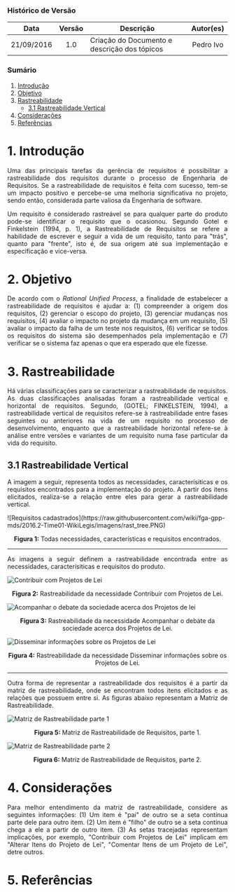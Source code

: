 ### Histórico de Versão

| Data | Versão | Descrição | Autor(es) |
| :---: | :---: | --- | :---: |
| 21/09/2016 | 1.0 | Criação do Documento e descrição dos tópicos | Pedro Ivo |

### Sumário

1. [Introdução](https://github.com/fga-gpp-mds/2016.2-WikiLegis/wiki/Rastreabilidade-de-Requisitos#1-introdu%C3%A7%C3%A3o)
2. [Objetivo](https://github.com/fga-gpp-mds/2016.2-WikiLegis/wiki/Rastreabilidade-de-Requisitos#2-objetivo)
3. [Rastreabilidade](https://github.com/fga-gpp-mds/2016.2-WikiLegis/wiki/Rastreabilidade-de-Requisitos#3-rastreabilidade)
   * [3.1 Rastreabilidade Vertical](https://github.com/fga-gpp-mds/2016.2-WikiLegis/wiki/Rastreabilidade-de-Requisitos#31-rastreabilidade-vertical)
4. [Considerações](https://github.com/fga-gpp-mds/2016.2-WikiLegis/wiki/Rastreabilidade-de-Requisitos#4-considera%C3%A7%C3%B5es)
5. [Referências](https://github.com/fga-gpp-mds/2016.2-WikiLegis/wiki/Rastreabilidade-de-Requisitos#5-refer%C3%AAncias)


# 1. Introdução

<p align="justify"></p>

<p align="justify">Uma das principais tarefas da gerência de requisitos é possibilitar a rastreabilidade dos requisitos durante o processo de Engenharia de Requisitos. Se a rastreabilidade de requisitos é feita com sucesso, tem-se um impacto positivo e percebe-se uma melhoria significativa no projeto, sendo então, considerada parte valiosa da Engenharia de software.</p>

<p align="justify">Um requisito é considerado rastreável se para qualquer parte do produto pode-se identificar o requisito que o ocasionou. Segundo Gotel e Finkelstein (1994, p. 1), a Rastreabilidade de Requisitos se refere a habilidade de escrever e seguir a vida de um requisito, tanto para "trás", quanto para "frente", isto é, de sua origem até sua implementação e especificação e vice-versa.</p>

# 2. Objetivo

<p align="justify">De acordo com o <i>Rational Unified Process</i>, a finalidade de estabelecer a rastreabilidade de requisitos é ajudar a: (1) compreender a origem dos requisitos, (2) gerenciar o escopo do projeto, (3) gerenciar mudanças nos requisitos, (4) avaliar o impacto no projeto da mudança em um requisito, (5) avaliar o impacto da falha de um teste nos requisitos, (6) verificar se todos os requisitos do sistema são desempenhados pela implementação e (7) verificar se o sistema faz apenas o que era esperado que ele fizesse.</p>

# 3. Rastreabilidade

<p align="justify">Há várias classificações para se caracterizar a rastreabilidade de requisitos. As duas classificações analisadas  foram a rastreabilidade vertical e horizontal de requisitos. Segundo, (GOTEL; FINKELSTEIN, 1994), a  rastreabilidade vertical de requisitos refere-se à rastreabilidade entre fases seguintes ou anteriores na vida de um requisito no processo de desenvolvimento, enquanto que a rastreabilidade horizontal refere-se à análise entre versões e variantes de um requisito numa fase particular da vida do requisito.</p>

## 3.1 Rastreabilidade Vertical

<p align="justify"></p>

<p align="justify">A imagem a seguir, representa todos as necessidades, caracterísiticas e os requisitos encontrados para a implementação do projeto. A partir dos itens elicitados, realiza-se a relação entre eles para gerar a rastreabilidade vertical.</p>
![Requisitos cadastrados](https://raw.githubusercontent.com/wiki/fga-gpp-mds/2016.2-Time01-WikiLegis/imagens/rast_tree.PNG)
<p align="center"><b>Figura 1:</b> Todas necessidades, características e requisitos encontrados.</p>

***

<p align="justify">As imagens a seguir definem a rastreabilidade encontrada entre as necessidades, caracterísiticas e requisitos do produto.</p>

![Contribuir com Projetos de Lei](https://raw.githubusercontent.com/wiki/fga-gpp-mds/2016.2-Time01-WikiLegis/imagens/rast_tree1.PNG)
<p align="center"><b>Figura 2:</b> Rastreabilidade da necessidade Contribuir com Projetos de Lei.</p>

![Acompanhar o debate da sociedade acerca dos Projetos de lei](https://raw.githubusercontent.com/wiki/fga-gpp-mds/2016.2-Time01-WikiLegis/imagens/rast_tree2.PNG)
<p align="center"><b>Figura 3:</b> Rastreabilidade da necessidade Acompanhar o debate da sociedade acerca dos Projetos de Lei.</p>

![Disseminar informações sobre os Projetos de Lei](https://raw.githubusercontent.com/wiki/fga-gpp-mds/2016.2-Time01-WikiLegis/imagens/rast_tree3.PNG)
<p align="center"><b>Figura 4:</b> Rastreabilidade da necessidade Disseminar informações sobre os Projetos de Lei.</p>


***

<p align="justify">Outra forma de representar a rastreabilidade dos requisitos é a partir da matriz de rastreabilidade, onde se encontram todos itens elicitados e as relações que possuem entre si. As figuras abaixo representam a Matriz de Rastreabilidade.</p>

![Matriz de Rastreabilidade parte 1](https://raw.githubusercontent.com/wiki/fga-gpp-mds/2016.2-Time01-WikiLegis/imagens/rast_matrix1.png)
<p align="center"><b>Figura 5:</b> Matriz de Rastreabilidade de Requisitos, parte 1.</p>

![Matriz de Rastreabilidade parte 2](https://raw.githubusercontent.com/wiki/fga-gpp-mds/2016.2-Time01-WikiLegis/imagens/rast_matrix2.png)
<p align="center"><b>Figura 6:</b> Matriz de Rastreabilidade de Requisitos, parte 2.</p>

# 4. Considerações

<p align="justify">Para melhor entendimento da matriz de rastreabilidade, considere as seguintes informações: (1) Um item é "pai" de outro se a seta contínua parte dele para outro item. (2) Um item é "filho" de outro se a seta contínua chega a ele a partir de outro item. (3) As setas tracejadas representam implicações, por exemplo, "Contribuir com Projetos de Lei" implicam em "Alterar Itens do Projeto de Lei", "Comentar Itens de um Projeto de Lei", detre outros.</p>

# 5. Referências


